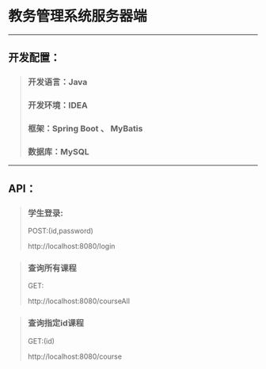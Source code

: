 # 教务管理系统服务器端
***
## 开发配置：
>### 开发语言：Java
>### 开发环境：IDEA
>### 框架：Spring Boot 、 MyBatis
>### 数据库：MySQL
***
## API：
>### 学生登录:
>    POST:(id,password)
>
>    http://localhost:8080/login

>### 查询所有课程
>    GET:
>
>    http://localhost:8080/courseAll

>### 查询指定id课程
>    GET:(id)
>
>    http://localhost:8080/course

